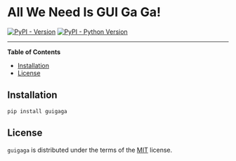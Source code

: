 # All We Need Is GUI Ga Ga!

[![PyPI - Version](https://img.shields.io/pypi/v/guigaga.svg)](https://pypi.org/project/guigaga)
[![PyPI - Python Version](https://img.shields.io/pypi/pyversions/guigaga.svg)](https://pypi.org/project/guigaga)

-----

**Table of Contents**

- [Installation](#installation)
- [License](#license)

## Installation

```console
pip install guigaga
```

## License

`guigaga` is distributed under the terms of the [MIT](https://spdx.org/licenses/MIT.html) license.
